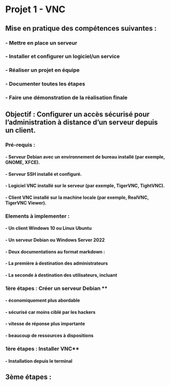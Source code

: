 # Projet 1 - VNC



## Mise en pratique des compétences suivantes :
### - Mettre en place un serveur
### - Installer et configurer un logiciel/un service
### - Réaliser un projet en équipe
### - Documenter toutes les étapes
### - Faire une démonstration de la réalisation finale

## Objectif : **Configurer un accès sécurisé pour l’administration à distance d’un serveur depuis un client.**

### Pré-requis :

#### - Serveur Debian avec un environnement de bureau installé (par exemple, GNOME, XFCE).
#### - Serveur SSH installé et configuré.
#### - Logiciel VNC installé sur le serveur (par exemple, TigerVNC, TightVNC).
#### - Client VNC installé sur la machine locale (par exemple, RealVNC, TigerVNC Viewer).

### Elements à implementer :

#### - Un client Windows 10 ou Linux Ubuntu
#### - Un serveur Debian ou Windows Server 2022
#### - Deux documentations au format markdown :
#### - La première à destination des administrateurs
#### - La seconde à destination des utilisateurs, incluant
    
### 1ère étapes : Créer un serveur Debian **

#### - économiquement plus abordable
#### - sécurisé car moins ciblé par les hackers
#### - vitesse de réponse plus importante
#### - beaucoup de ressources à dispositions
  
### 1ère étapes : Installer VNC**

#### - Installation depuis le terminal

## 3ème étapes : 
